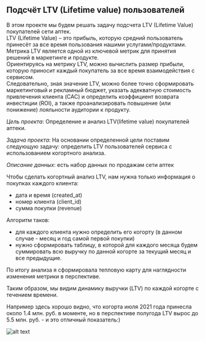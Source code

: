 ## Подсчёт LTV (Lifetime value) пользователей

В этом проекте мы будем решать задачу подсчета LTV (Lifetime Value) покупателей сети аптек. <br>LTV (Lifetime Value) – это прибыль, которую средний пользователь принесёт за все время пользования нашими услугами/продуктами. <br>Метрика LTV является одной из ключевой метрик для принятия решений в маркетинге и продукте. <br>Ориентируясь на метрику LTV, можно вычислить размер прибыли, которую приносит каждый покупатель за все время взаимодействия с сервисом.<br>Следовательно, зная значение LTV, можно более точно сформировать маркетинговый и рекламный бюджет, указать адекватную стоимость привлечения клиента (CAC) и определить коэффициент возврата инвестиции (ROI), а также проанализировать повышение (или понижение) лояльности аудитории к продукту.

 _Цель проекта_: Определение и анализ LTV(lifetime value) покупателей аптеки.

 _Задача проекта_: На основании определенной цели поставим следующую задачу:
определить LTV пользователей сервиса с использованием когортного анализа.

 _Описание данных_: есть набор данных по продажам сети аптек


Чтобы сделать когортный анализ LTV, нам нужна только информация о покупках каждого клиента: 


* дата и время (created_at)
* номер клиента (client_id)
* сумма покупки (revenue)


Алгоритм таков: 


* для каждого клиента нужно определить его когорту (в данном случае - месяц и год самой первой покупки)
* нужно сформировать таблицу, в которой для каждого месяца будем суммировать всю выручку по данной когорте за текущий месяц и все предыдущие.

По итогу  анализа я сформировала тепловую карту для наглядности изменения метрики в перспективе.

Таким образом, мы видим динамику выручки (LTV) по каждой когорте с течением времени. 

Например здесь хорошо видно, что когорта июля 2021 года принесла около 1.4 млн. руб. в моменте, но в перспективе полугода LTV вырос до 5.5 млн. руб. - и это отличный показатель:)





![alt text](image.png)
